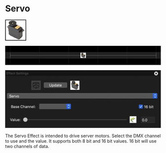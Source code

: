 # Servo

![Icon](<../../.gitbook/assets/image (161) (1).png>)

![Sequencer Grid](<../../.gitbook/assets/image (201) (1).png>)

![](<../../.gitbook/assets/image (702).png>)

The Servo Effect is intended to drive server motors. Select the DMX channel to use and the value. It supports both 8 bit and 16 bit values. 16 bit will use two channels of data.
